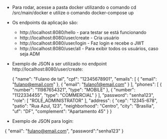 - Para rodar, acesse a pasta docker utilizando o comando cd /src/main/docker e utilize o comando docker-compose up
- Os endpoints da aplicação são:
   * http://localhost:8080/hello   - para testar se está funcionando
   * http://localhost:8080/user/create   - Cria usuário
   * http://localhost:8080/user/login   - Faz login e recebe o JWT
   * http://localhost:8080/user/all   - Para exibir todos os usuários, caso seja ADM
 
- Exemplo de JSON a ser utilizado no endpoint http://localhost:8080/user/create:

  {
  "name": "Fulano de tal",
  "cpf": "12345678901",
  "emails": [
    {
      "email": "fulano@email.com"
    },
    {
      "email": "fulano1@email.com"
    }
  ],
  "phones": [
    {
      "number": "11987654321",
      "type": "MOBILE"
    },
    {
      "number": "1122334455",
      "type": "COMMERCIAL"
    }
  ],
  "password": "senha123",
  "role": [
    "ROLE_ADMINISTRATOR"
  ],
  "address": {
    "cep": "12345-678",
    "patio": "Rua Azul, 123",
    "neighborhood": "Centro",
    "city": "Brasília",
    "uf": "DF",
    "complement": "Apartamento 45"
  }
}


- Exemplo de JSON para login:

{
    "email": "fulano@email.com",
    "password":"senha123"
}
